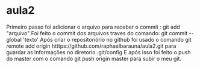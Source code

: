 # aula2
Primeiro passo foi adicionar o arquivo para receber o commit : git add "arquivo"
Foi feito o commit dos arquivos traves do comando: git commit --global 'texto'
Após criar o repositoriório no github foi usado o comando git remote add origin htttps://github.com/raphaelbarauna/aula2.git
para guardar as informações no diretorio .git/config 
E após isso foi feito o push do master com o comando git push origin master para subir o meu git.

